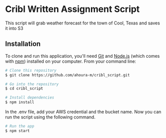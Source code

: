 # Cribl Written Assignment Script
This script will grab weather forecast for the town of Cool, Texas and saves it into S3

## Installation

To clone and run this application, you'll need [Git](https://git-scm.com) and [Node.js](https://nodejs.org/en/download/) (which comes with [npm](http://npmjs.com)) installed on your computer. 
From your command line:

```bash
# Clone this repository
$ git clone https://github.com/ahoura-m/cribl_script.git

# Go into the repository
$ cd cribl_script

# Install dependencies
$ npm install
```

In the .env file, add your AWS credential and the bucket name. Now you can run the script using the following command.

```bash
# Run the app
$ npm start
```
